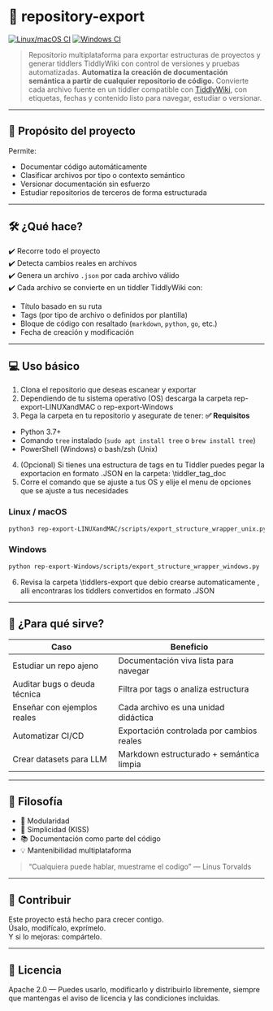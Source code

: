 # 🧠 repository-export

[![Linux/macOS CI](https://github.com/tu-usuario/repository-export/actions/workflows/linux-mac.yml/badge.svg)](https://github.com/tu-usuario/repository-export/actions/workflows/linux-mac.yml)
[![Windows CI](https://github.com/tu-usuario/repository-export/actions/workflows/windows.yml/badge.svg)](https://github.com/tu-usuario/repository-export/actions/workflows/windows.yml)

> Repositorio multiplataforma para exportar estructuras de proyectos y generar tiddlers TiddlyWiki con control de versiones y pruebas automatizadas.
**Automatiza la creación de documentación semántica a partir de cualquier repositorio de código.**
Convierte cada archivo fuente en un tiddler compatible con [TiddlyWiki](https://tiddlywiki.com), con etiquetas, fechas y contenido listo para navegar, estudiar o versionar.

---

## 🎯 Propósito del proyecto

Permite:
- Documentar código automáticamente
- Clasificar archivos por tipo o contexto semántico
- Versionar documentación sin esfuerzo
- Estudiar repositorios de terceros de forma estructurada

---

## 🛠️ ¿Qué hace?

✔️ Recorre todo el proyecto<br>
✔️ Detecta cambios reales en archivos<br>
✔️ Genera un archivo `.json` por cada archivo válido<br>
✔️ Cada archivo se convierte en un tiddler TiddlyWiki con:
- Título basado en su ruta
- Tags (por tipo de archivo o definidos por plantilla)
- Bloque de código con resaltado (`markdown`, `python`, `go`, etc.)
- Fecha de creación y modificación

---

## 💻 Uso básico

1. Clona el repositorio que deseas escanear y exportar
2. Dependiendo de tu sistema operativo (OS) descarga la carpeta 
rep-export-LINUXandMAC o rep-export-Windows
3. Pega la carpeta en tu repositorio y asegurate de tener:
**✅ Requisitos**
- Python 3.7+
- Comando `tree` instalado (`sudo apt install tree` o `brew install tree`)
- PowerShell (Windows) o bash/zsh (Unix)
4. (Opcional) Si tienes una estructura de tags en tu Tiddler puedes pegar la exportacion en formato .JSON en la carpeta: \tiddler_tag_doc
5. Corre el comando que se ajuste a tus OS y elije el menu de opciones que se ajuste a tus necesidades

### Linux / macOS
```bash
python3 rep-export-LINUXandMAC/scripts/export_structure_wrapper_unix.py
```

### Windows

```bash
python rep-export-Windows/scripts/export_structure_wrapper_windows.py
```
6. Revisa la carpeta \tiddlers-export que debio crearse automaticamente , alli encontraras los tiddlers convertidos en formato .JSON

---

## 🧭 ¿Para qué sirve?

| Caso | Beneficio |
|------|-----------|
| Estudiar un repo ajeno | Documentación viva lista para navegar |
| Auditar bugs o deuda técnica | Filtra por tags o analiza estructura |
| Enseñar con ejemplos reales | Cada archivo es una unidad didáctica |
| Automatizar CI/CD | Exportación controlada por cambios reales |
| Crear datasets para LLM | Markdown estructurado + semántica limpia |

---

## 🔎 Filosofía

- 🧱 Modularidad
- 🧠 Simplicidad (KISS)
- 📚 Documentación como parte del código
- 💡 Mantenibilidad multiplataforma

> “Cualquiera puede hablar, muestrame el codigo” — Linus Torvalds

---

## 🚀 Contribuir
Este proyecto está hecho para crecer contigo.  
Úsalo, modifícalo, exprímelo.  
Y si lo mejoras: compártelo.

---

## 📄 Licencia
Apache 2.0 — Puedes usarlo, modificarlo y distribuirlo libremente, siempre que mantengas el aviso de licencia y las condiciones incluidas.
